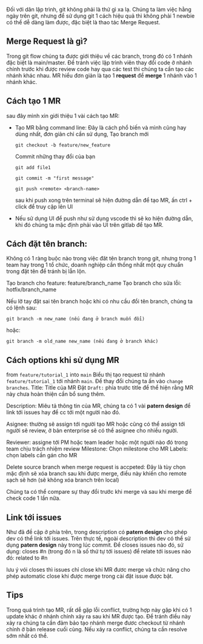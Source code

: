 Đối với dân lập trình, git không phải là thứ gì xa lạ. Chúng ta làm việc hằng ngày trên git, nhưng để sử dụng git 1 cách hiệu quả thì không phải 1 newbie có thể dễ dàng làm được, đặc biệt là thao tác Merge Request.

## Merge Request là gì?

Trong git flow chúng ta được giới thiệu về các branch, trong đó có 1 nhánh đặc biệt là main/master. Để tránh việc lập trình viên thay đổi code ở nhánh chính trước khi được review code hay qua các test thì chúng ta cần tạo các nhánh khác nhau. MR hiểu đơn giản là tạo 1 **request** để **merge** 1 nhánh vào 1 nhánh khác.

## Cách tạo 1 MR
sau đây mình xin giới thiệu 1 vài cách tạo MR:
- Tạo MR bằng command line:
  Đây là cách phổ biến và mình cũng hay dùng nhất, đơn giản chỉ cần sử dụng,
  Tạo branch mới
  ```shell
  git checkout -b feature/new_feature
  ```
  Commit những thay đổi của bạn
  ```shell
  git add file1
  ```
  ```shell
  git commit -m "first message"
  ```
  ```shell
  git push <remote> <branch-name>
  ```
  sau khi push xong trên terminal sẽ hiện đường dẫn để tạo MR, ấn ctrl + click để truy cập lên UI

- Nếu sử dụng UI để push như sử dụng vscode thì sẽ ko hiện đường dẫn, khi đó chúng ta mặc định phải vào UI trên gitlab để tạo MR.

## Cách đặt tên branch:

Không có 1 ràng buộc nào trong việc đăt tên branch trong git, nhưng trong 1 team hay trong 1 tổ chức, doanh nghiệp cần thống nhất một quy chuẩn trong đặt tên để tránh bị lẫn lộn.

Tạo branch cho feature: feature/branch_name
Tạo branch cho sửa lỗi: hotfix/branch_name

Nếu lỡ tay đặt sai tên branch hoặc khi có nhu cầu đổi tên branch, chúng ta có lệnh sau:
```shell
git branch -m new_name (nếu đang ở branch muốn đổi)
```
hoặc:
```shell
git branch -m old_name new_name (nếu đang ở branch khác)
```

## Cách options khi sử dụng MR

from `feature/tutorial_1` into `main` 
Biểu thị tạo request từ nhánh `feature/tutorial_1` tới nhánh `main`.
Để thay đổi chúng ta ấn vào `change branches`.
Title: Title của MR
Đặt `Draft:` phía trước title để thể hiện rằng MR này chưa hoàn thiện cần bổ sung thêm.

Description: Miêu tả thông tin của MR, chúng ta có 1 vài **patern design** để link tới issues hay để cc tới một người nào đó.

Asignee: thường sẽ assign tới người tạo MR hoặc cũng có thể assign tới người sẽ review, ở bản enterprise sẽ có thể asignee cho nhiều người. 

Reviewer: assigne tới PM hoặc team leader hoặc một người nào đó trong team chịu trách nhiệm review
Milestone: Chọn milestone cho MR
Labels: chọn labels cần gán cho MR

Delete source branch when merge request is accpeted: Đây là tùy chọn mặc định sẽ xóa branch sau khi được merge, điều này khiến cho remote sạch sẽ hơn (sẽ không xóa branch trên local)

Chúng ta có thể compare sự thay đổi trước khi merge và sau khi merge để check code 1 lần nữa.

## Link tới issues

Như đã đề cập ở phía trên, trong description có  **patern design** cho phép dev có thể link tới issues.
Trên thực tế, ngoài description thì dev có thể sử dụng **patern design** này trong lúc commit.
Để closes issues nào đó, sử dụng: closes #n (trong đó n là số thứ tự tới issues)
để relate tới issues nào đó: related to #n


lưu ý vói closes thì issues chỉ close khi MR đươc merge và chức năng cho phép automatic close khi được merge trong cài đặt issue được bật.

## Tips
Trong quá trình tạo MR, rất dễ gặp lỗi conflict, trường hợp này gặp khi có 1 update khác ở nhánh chính xảy ra sau khi MR được tạo. Để tránh điều này xảy ra chúng ta cần đảm bảo tạo nhánh merge đươc checkout từ nhánh chính ở bản release cuối cùng.
Nếu xảy ra conflict, chúng ta cần resolve sớm nhất có thể.
